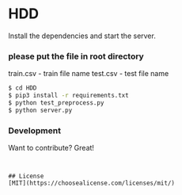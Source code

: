 # HDD


Install the dependencies  and start the server.

### please put the file in root directory
train.csv - train file name 
test.csv  - test file name


```sh
$ cd HDD
$ pip3 install -r requirements.txt 
$ python test_preprocess.py
$ python server.py

```



### Development

Want to contribute? Great!

```


## License
[MIT](https://choosealicense.com/licenses/mit/)

